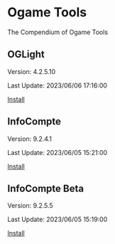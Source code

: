 # Ogame Tools
The Compendium of Ogame Tools



## OGLight
Version: 4.2.5.10

Last Update: 2023/06/06 17:16:00

[Install](https://github.com/igoptx/ogameTools/raw/main/OGLight/OGLight.user.js)



## InfoCompte
Version: 9.2.4.1

Last Update: 2023/06/05 15:21:00

[Install](https://github.com/igoptx/ogameTools/raw/main/InfoCompte/InfoCompte.user.js)


## InfoCompte Beta
Version: 9.2.5.5

Last Update: 2023/06/05 15:19:00

[Install](https://github.com/igoptx/ogameTools/raw/main/InfoCompte/InfoCompte.user.js)
